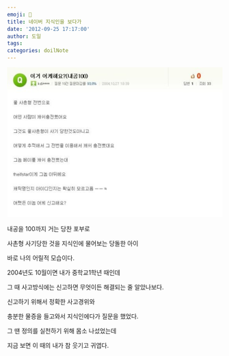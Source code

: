 ```yaml
---
emoji: 📔
title: 네이버 지식인을 보다가
date: '2012-09-25 17:17:00'
author: 도일
tags:
categories: doilNote
---
```

![img](./img/123.JPG)



내공을 100까지 거는 당찬 포부로

사촌형 사기당한 것을 지식인에 물어보는 당돌한 아이



바로 나의 어릴적 모습이다.

2004년도 10월이면 내가 중학교1학년 때인데

그 때 사고방식에는 신고하면 무엇이든 해결되는 줄 알았나보다.

신고하기 위해서 정확한 사고경위와

충분한 물증을 들고와서 지식인에다가 질문을 했었다.

그 땐 정의를 실천하기 위해 몸소 나섰었는데

지금 보면 이 때의 내가 참 웃기고 귀엽다.